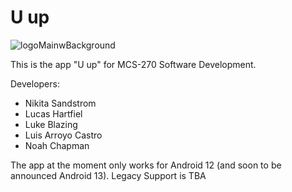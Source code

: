 # U up
![logoMainwBackground](https://user-images.githubusercontent.com/19939751/167340198-d6dce45c-bc13-4816-8cbc-ffe220fd36f5.png)

This is the app "U up" for MCS-270 Software Development.

Developers:
<ul>
  <li>Nikita Sandstrom</li>
  <li>Lucas Hartfiel</li>
  <li>Luke Blazing</li>
  <li>Luis Arroyo Castro</li>
  <li>Noah Chapman</li>
</ul>
  
The app at the moment only works for Android 12 (and soon to be announced Android 13). Legacy Support is TBA
